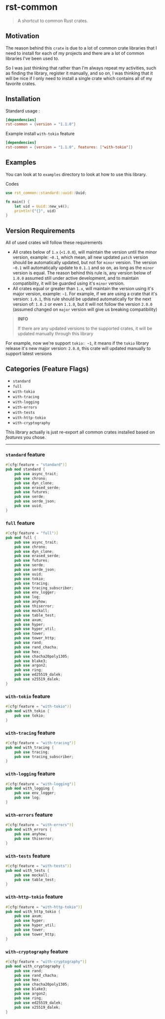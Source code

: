 # rst-common

> A shortcut to common Rust crates. 

## Motivation

The reason behind this `crate` is due to a lot of common crate libraries that I need to install
for each of my projects and there are a lot of common libraries I've been used to. 

So I was just thinking that rather than I'm always
repeat my activities, such as finding the library, register it manually, and so on, I was thinking that it will be nice if I only need 
to install a single crate which contains all of my favorite crates.

## Installation

Standard usage :

```toml
[dependencies]
rst-common = {version = "1.1.0"}
```

Example install `with-tokio` feature

```toml
[dependencies]
rst-common = {version = "1.1.0", features: ["with-tokio"]}
```

## Examples

You can look at to `examples` directory to look at how to use this library.

Codes

```rust
use rst_common::standard::uuid::Uuid;

fn main() {
    let uid = Uuid::new_v4();
    println!("{}", uid)
}
```

## Version Requirements

All of used crates will follow these requirements

- All crates below of `1.x` (`<1.0.0`), will maintain the version until the minor version, example: `~0.1`, which mean, all new updated `patch` version should be automatically updated, but not for `minor` version. The version `~0.1` will automatically update to `0.1.1` and so on, as long as the `minor` version is equal. The reason behind this rule is, any version below of `1.0.0` assumed still under active development, and to maintain compatibility, it will be guarded using it's `minor` version.  
- All crates equal or greater than `1.x`, will maintain the version using it's major version, example: `~1`. For example, if we are using a crate that it's version: `1.0.1`, this rule should be updated automatically for the next version of: `1.0.2` or even `1.1.0`, but it will not follow the version `2.0.0` (assumed changed on `major` version will give us breaking compatibility)

> **INFO**
>
> If there are any updated versions to the supported crates, it will be updated manually through this library

For example, now we're support `tokio: ~1`, it means if the `tokio` library release it's new major version: `2.0.0`, this crate will updated manually to support latest versions

## Categories (Feature Flags)

- `standard`
- `full` 
- `with-tokio`
- `with-tracing`
- `with-logging` 
- `with-errors`
- `with-tests`
- `with-http-tokio`
- `with-cryptography`

This library actually is just re-export all common crates installed based on *features* you chose.

---

### `standard` feature 

```rust
#[cfg(feature = "standard")]
pub mod standard {
    pub use async_trait;
    pub use chrono;
    pub use dyn_clone;
    pub use erased_serde;
    pub use futures;
    pub use serde;
    pub use serde_json;
    pub use uuid;
}
```

### `full` feature

```rust
#[cfg(feature = "full")]
pub mod full {
    pub use async_trait;
    pub use chrono;
    pub use dyn_clone;
    pub use erased_serde;
    pub use futures;
    pub use serde;
    pub use serde_json;
    pub use uuid;
    pub use tokio;
    pub use tracing;
    pub use tracing_subscriber;
    pub use env_logger;
    pub use log;
    pub use anyhow;
    pub use thiserror;
    pub use mockall;
    pub use table_test;
    pub use axum;
    pub use hyper;
    pub use hyper_util;
    pub use tower;
    pub use tower_http;
    pub use rand;
    pub use rand_chacha;
    pub use hex;
    pub use chacha20poly1305;
    pub use blake3;
    pub use argon2;
    pub use ring;
    pub use ed25519_dalek;
    pub use x25519_dalek;
}
```

### `with-tokio` feature 

```rust
#[cfg(feature = "with-tokio")]
pub mod with_tokio {
    pub use tokio;
}
```

### `with-tracing` feature

```rust
#[cfg(feature = "with-tracing")]
pub mod with_tracing {
    pub use tracing;
    pub use tracing_subscriber;
}
```

### `with-logging` feature

```rust
#[cfg(feature = "with-logging")]
pub mod with_logging {
    pub use env_logger;
    pub use log;
}
```

### `with-errors` feature

```rust
#[cfg(feature = "with-errors")]
pub mod with_errors {
    pub use anyhow;
    pub use thiserror;
}
```

### `with-tests` feature

```rust
#[cfg(feature = "with-tests")]
pub mod with_tests {
    pub use mockall;
    pub use table_test;
}
```

### `with-http-tokio` feature

```rust
#[cfg(feature = "with-http-tokio")]
pub mod with_http_tokio {
    pub use axum;
    pub use hyper;
    pub use hyper_util;
    pub use tower;
    pub use tower_http;
}
```

### `with-cryptography` feature

```rust
#[cfg(feature = "with-cryptography")]
pub mod with_cryptography {
    pub use rand;
    pub use rand_chacha;
    pub use hex;
    pub use chacha20poly1305;
    pub use blake3;
    pub use argon2;
    pub use ring;
    pub use ed25519_dalek;
    pub use x25519_dalek;
}
```